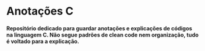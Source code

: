 # Anotações C
#### Repositório dedicado para guardar anotações e explicações de códigos na linguagem C. Não segue padrões de clean code nem organização, tudo é voltado para a explicação.
